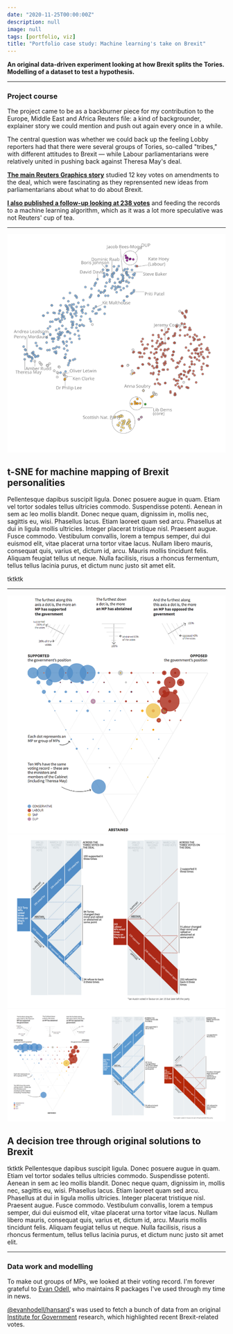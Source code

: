 ```yaml
---
date: "2020-11-25T00:00:00Z"
description: null
image: null
tags: [portfolio, viz]
title: "Portfolio case study: Machine learning's take on Brexit"
---
```


**An original data-driven experiment looking at how Brexit splits the Tories. Modelling of a dataset to test a hypothesis.**

---

### Project course
The project came to be as a backburner piece for my contribution to the Europe, Middle East and Africa Reuters file: a kind of backgrounder, explainer story we could mention and push out again every once in a while.

The central question was whether we could back up the feeling Lobby reporters had that there were several groups of Tories, so-called "tribes," with different attitudes to Brexit — while Labour parliamentarians were relatively united in pushing back against Theresa May's deal.

**[The main Reuters Graphics story](https://graphics.reuters.com/BRITAIN-EU-LEADER/010092Q33KW/index.html)** studied 12 key votes on amendments to the deal, which were fascinating as they reprensented new ideas from parliamentarians about what to do about Brexit.

**[I also published a follow-up looking at 238 votes](https://blog.basilesimon.fr/2019/10/06/brexit-machine-learning/)** and feeding the records to a machine learning algorithm, which as it was a lot more speculative was not Reuters' cup of tea.

---

![](assets/tsne.svg)

## t-SNE for machine mapping of Brexit personalities
Pellentesque dapibus suscipit ligula.  Donec posuere augue in quam.  Etiam vel tortor sodales tellus ultricies commodo.  Suspendisse potenti.  Aenean in sem ac leo mollis blandit.  Donec neque quam, dignissim in, mollis nec, sagittis eu, wisi.  Phasellus lacus.  Etiam laoreet quam sed arcu.  Phasellus at dui in ligula mollis ultricies.  Integer placerat tristique nisl.  Praesent augue.  Fusce commodo.  Vestibulum convallis, lorem a tempus semper, dui dui euismod elit, vitae placerat urna tortor vitae lacus.  Nullam libero mauris, consequat quis, varius et, dictum id, arcu.  Mauris mollis tincidunt felis.  Aliquam feugiat tellus ut neque.  Nulla facilisis, risus a rhoncus fermentum, tellus tellus lacinia purus, et dictum nunc justo sit amet elit.

tktktk


---

![](assets/brexit-split.png)
![](assets/brexit-decision-tree.png)
![](assets/brexit-rift-reuters.png)

## A decision tree through original solutions to Brexit
tktktk
Pellentesque dapibus suscipit ligula.  Donec posuere augue in quam.  Etiam vel tortor sodales tellus ultricies commodo.  Suspendisse potenti.  Aenean in sem ac leo mollis blandit.  Donec neque quam, dignissim in, mollis nec, sagittis eu, wisi.  Phasellus lacus.  Etiam laoreet quam sed arcu.  Phasellus at dui in ligula mollis ultricies.  Integer placerat tristique nisl.  Praesent augue.  Fusce commodo.  Vestibulum convallis, lorem a tempus semper, dui dui euismod elit, vitae placerat urna tortor vitae lacus.  Nullam libero mauris, consequat quis, varius et, dictum id, arcu.  Mauris mollis tincidunt felis.  Aliquam feugiat tellus ut neque.  Nulla facilisis, risus a rhoncus fermentum, tellus tellus lacinia purus, et dictum nunc justo sit amet elit.


---

### Data work and modelling
To make out groups of MPs, we looked at their voting record. I'm forever grateful to [Evan Odell](https://evanodell.com/), who maintains R packages I've used through my time in news.

[@evanhodell/hansard](https://github.com/evanodell/hansard)'s was used to fetch a bunch of data from an original [Institute for Government](https://www.instituteforgovernment.org.uk/) research, which highlighted recent Brexit-related votes.
